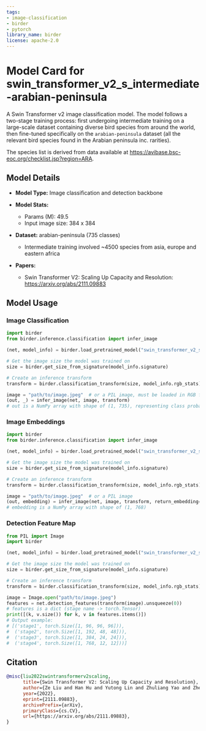 ```yaml
---
tags:
- image-classification
- birder
- pytorch
library_name: birder
license: apache-2.0
---
```


# Model Card for swin_transformer_v2_s_intermediate-arabian-peninsula

A Swin Transformer v2 image classification model. The model follows a two-stage training process: first undergoing intermediate training on a large-scale dataset containing diverse bird species from around the world, then fine-tuned specifically on the `arabian-peninsula` dataset (all the relevant bird species found in the Arabian peninsula inc. rarities).

The species list is derived from data available at <https://avibase.bsc-eoc.org/checklist.jsp?region=ARA>.

## Model Details

- **Model Type:** Image classification and detection backbone
- **Model Stats:**
    - Params (M): 49.5
    - Input image size: 384 x 384
- **Dataset:** arabian-peninsula (735 classes)
    - Intermediate training involved ~4500 species from asia, europe and eastern africa

- **Papers:**
    - Swin Transformer V2: Scaling Up Capacity and Resolution: <https://arxiv.org/abs/2111.09883>

## Model Usage

### Image Classification

```python
import birder
from birder.inference.classification import infer_image

(net, model_info) = birder.load_pretrained_model("swin_transformer_v2_s_intermediate-arabian-peninsula", inference=True)

# Get the image size the model was trained on
size = birder.get_size_from_signature(model_info.signature)

# Create an inference transform
transform = birder.classification_transform(size, model_info.rgb_stats)

image = "path/to/image.jpeg"  # or a PIL image, must be loaded in RGB format
(out, _) = infer_image(net, image, transform)
# out is a NumPy array with shape of (1, 735), representing class probabilities.
```

### Image Embeddings

```python
import birder
from birder.inference.classification import infer_image

(net, model_info) = birder.load_pretrained_model("swin_transformer_v2_s_intermediate-arabian-peninsula", inference=True)

# Get the image size the model was trained on
size = birder.get_size_from_signature(model_info.signature)

# Create an inference transform
transform = birder.classification_transform(size, model_info.rgb_stats)

image = "path/to/image.jpeg"  # or a PIL image
(out, embedding) = infer_image(net, image, transform, return_embedding=True)
# embedding is a NumPy array with shape of (1, 768)
```

### Detection Feature Map

```python
from PIL import Image
import birder

(net, model_info) = birder.load_pretrained_model("swin_transformer_v2_s_intermediate-arabian-peninsula", inference=True)

# Get the image size the model was trained on
size = birder.get_size_from_signature(model_info.signature)

# Create an inference transform
transform = birder.classification_transform(size, model_info.rgb_stats)

image = Image.open("path/to/image.jpeg")
features = net.detection_features(transform(image).unsqueeze(0))
# features is a dict (stage name -> torch.Tensor)
print([(k, v.size()) for k, v in features.items()])
# Output example:
# [('stage1', torch.Size([1, 96, 96, 96])),
#  ('stage2', torch.Size([1, 192, 48, 48])),
#  ('stage3', torch.Size([1, 384, 24, 24])),
#  ('stage4', torch.Size([1, 768, 12, 12]))]
```

## Citation

```bibtex
@misc{liu2022swintransformerv2scaling,
      title={Swin Transformer V2: Scaling Up Capacity and Resolution},
      author={Ze Liu and Han Hu and Yutong Lin and Zhuliang Yao and Zhenda Xie and Yixuan Wei and Jia Ning and Yue Cao and Zheng Zhang and Li Dong and Furu Wei and Baining Guo},
      year={2022},
      eprint={2111.09883},
      archivePrefix={arXiv},
      primaryClass={cs.CV},
      url={https://arxiv.org/abs/2111.09883},
}
```

